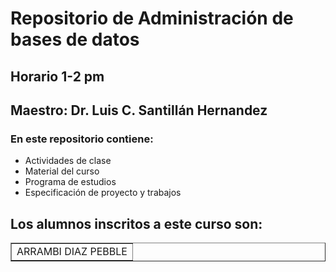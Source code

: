 # Repositorio de Administración de bases de datos
<h2>Horario 1-2 pm</h2>
<h2>Maestro: Dr. Luis C. Santillán Hernandez</h2>

<h3>En este repositorio contiene:</h3>
<ul>
	<li>Actividades de clase</li>
	<li>Material del curso</li>
	<li>Programa de estudios</li>
	<li>Especificación de proyecto y trabajos</li>
</ul>

<h2>Los alumnos inscritos a este curso son:</h2>

<table border="1">
	<tr>
		<td>ARRAMBI DIAZ PEBBLE</td>
	</tr>
</table>